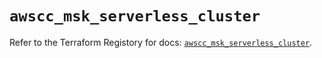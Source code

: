 # `awscc_msk_serverless_cluster`

Refer to the Terraform Registory for docs: [`awscc_msk_serverless_cluster`](https://registry.terraform.io/providers/hashicorp/awscc/0.70.0/docs/resources/msk_serverless_cluster).
